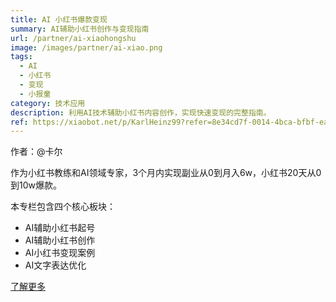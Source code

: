 ```yaml
---
title: AI 小红书爆款变现
summary: AI辅助小红书创作与变现指南
url: /partner/ai-xiaohongshu
image: /images/partner/ai-xiao.png
tags:
  - AI
  - 小红书
  - 变现
  - 小报童
category: 技术应用
description: 利用AI技术辅助小红书内容创作，实现快速变现的完整指南。
ref: https://xiaobot.net/p/KarlHeinz99?refer=8e34cd7f-0014-4bca-bfbf-ea155de7c005
---
```


作者：@卡尔

作为小红书教练和AI领域专家，3个月内实现副业从0到月入6w，小红书20天从0到10w爆款。

本专栏包含四个核心板块：
- AI辅助小红书起号
- AI辅助小红书创作
- AI小红书变现案例
- AI文字表达优化

[了解更多](https://xiaobot.net/p/KarlHeinz99?refer=8e34cd7f-0014-4bca-bfbf-ea155de7c005)
